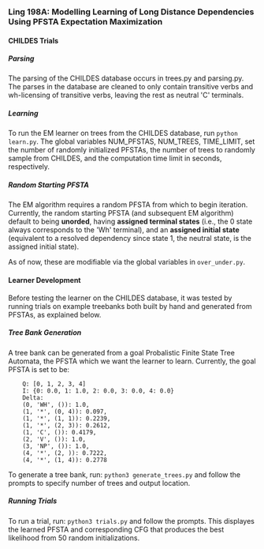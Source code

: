 ### Ling 198A: Modelling Learning of Long Distance Dependencies Using PFSTA Expectation Maximization


#### CHILDES Trials

##### Parsing
The parsing of the CHILDES database occurs in trees.py and parsing.py. The parses in the database are cleaned to only contain transitive verbs and wh-licensing of transitive verbs, leaving the rest as neutral 'C' terminals.

##### Learning
To run the EM learner on trees from the CHILDES database, run ```python learn.py```. The global variables NUM_PFSTAS, NUM_TREES, TIME_LIMIT, set the number of randomly initialized PFSTAs, the number of trees to randomly sample from CHILDES, and the computation time limit in seconds, respectively.

##### Random Starting PFSTA
The EM algorithm requires a random PFSTA from which to begin iteration. Currently, the random starting PFSTA (and subsequent EM algorithm) default to being **unorded**, having **assigned terminal states** (i.e., the 0 state always corresponds to the 'Wh' terminal), and an **assigned initial state** (equivalent to a resolved dependency since state 1, the neutral state, is the assigned initial state). 

As of now, these are modifiable via the global variables in ```over_under.py```.

#### Learner Development
Before testing the learner on the CHILDES database, it was tested by running trials on example treebanks both built by hand and generated from PFSTAs, as explained below.

##### Tree Bank Generation
A tree bank can be generated from a goal Probalistic Finite State Tree Automata, the PFSTA which we want the learner to learn.
Currently, the goal PFSTA is set to be: 

```
    Q: [0, 1, 2, 3, 4]
    I: {0: 0.0, 1: 1.0, 2: 0.0, 3: 0.0, 4: 0.0}
    Delta:
    (0, 'WH', ()): 1.0,
    (1, '*', (0, 4)): 0.097,
    (1, '*', (1, 1)): 0.2239,
    (1, '*', (2, 3)): 0.2612,
    (1, 'C', ()): 0.4179,
    (2, 'V', ()): 1.0,
    (3, 'NP', ()): 1.0,
    (4, '*', (2, )): 0.7222,
    (4, '*', (1, 4)): 0.2778                         
```
To generate a tree bank, run: ```python3 generate_trees.py``` and follow the prompts to specify number of trees and output location. 

##### Running Trials
To run a trial, run: ```python3 trials.py``` and follow the prompts. This displayes the learned PFSTA and corresponding CFG that produces the best likelihood from 50 random initializations.

